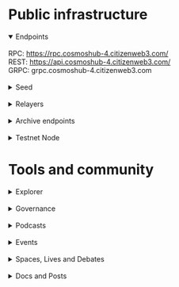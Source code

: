 # Public infrastructure 

<details open>
  <summary>Endpoints</summary>
  <br>
  RPC: <a href="https://rpc.cosmoshub-4.citizenweb3.com/">https://rpc.cosmoshub-4.citizenweb3.com/</a><br>
  REST: <a href="https://api.cosmoshub-4.citizenweb3.com/">https://api.cosmoshub-4.citizenweb3.com/</a><br>
  GRPC: <div class="cursor-copy text-nowrap text-base text-primary hover:font-semibold" style="display: inline;">grpc.cosmoshub-4.citizenweb3.com</div>
</details>
<br>
<details>
  <summary>Seed</summary>
  d567c93fa5b646c8cca8ba0a2d7499bca6aeba52@mainnet.seednode.citizenweb3.com:26656
</details>
<br>
<details>
  <summary>Relayers</summary>
  Cosmoshub <-> Osmosis<br>
  Cosmoshub <-> Neutron<br>
  Cosmoshub <-> Stride<br>
  Cosmoshub <-> Gravity-Bridge<br>
  Cosmoshub <-> Quicksilver<br>
  Cosmoshub <-> Bostrom<br>
  Cosmoshub <-> Namada<br>
  <a href="https://www.mintscan.io/cosmos/address/cosmos12mchf67y67y3xnk2tkzkxa67w3vmhxjsuhq6tz">Our wallet</a><br>
  <a href="https://www.mintscan.io/cosmos/address/cosmos1fl92605jdx79tu0hcynzy0fxmvrjaehvvkce03">Our wallet on Namada relayer</a>
</details>
<br>
<details>
  <summary>Archive endpoints</summary>
  RPC: <a href="https://rpc.cosmoshub-4-archive.citizenweb3.com/">https://rpc.cosmoshub-4-archive.citizenweb3.com/</a><br>
  REST: <a href="https://api.cosmoshub-4-archive.citizenweb3.com/">https://api.cosmoshub-4-archive.citizenweb3.com/</a><br>
  GRPC: <div class="cursor-copy text-nowrap text-base text-primary hover:font-semibold" style="display: inline;">grpc.cosmoshub-4-archive.citizenweb3.com</div>
</details>
<br>
<details>
  <summary>Testnet Node</summary>
  <a href="https://staking.citizenweb3.com/chains/cosmostestnet">Testnet Validator + Peers + Endpoints</a>
</details>

# Tools and community

<details>
  <summary>Explorer</summary>
  <a href="https://validatorinfo.com/networks">Validator Info</a><br>
</details>
<br>
<details>
  <summary>Governance</summary>
  <a href="https://www.mintscan.io/cosmos/validators/cosmosvaloper1e859xaue4k2jzqw20cv6l7p3tmc378pc3k8g2u?sector=votes">Voting History</a><br>
</details>
<br>
<details>
  <summary>Podcasts</summary>
  <a href="https://www.citizenweb3.com/figment-network-governance">Governance and the Cosmos ecosystem with Gavin Birch</a><br>
  <a href="https://www.citizenweb3.com/game-of-zones">Bow ties and IBC with Jack Zampolin</a><br>
  <a href="https://www.citizenweb3.com/ethan-buchman-cosmos">The Now and Then of Cosmos with Ethan Buchman</a><br>
  <a href="https://www.citizenweb3.com/peng-tendermint">Management, power abuse and naming with Peng Zhong</a><br>
  <a href="https://www.citizenweb3.com/dogemos-keplr">Community, Dogecoin and privacy issues with Josh Lee</a><br>
  <a href="https://www.citizenweb3.com/billy-icf">DNA, funding and tattoo machines with Billy Rennekamp</a><br>
  <a href="https://www.citizenweb3.com/zarko">Research, consensus and verification with Zarko Milosevic</a><br>
  <a href="https://www.citizenweb3.com/dinezen-xmas">Denizen Cosmos: Xmas special 2020</a><br>
  <a href="https://www.citizenweb3.com/chjango">Memes, Wall Street and community marketing with Chjango Unchained</a><br>
  <a href="https://www.citizenweb3.com/tess">Software development, databases and cycling with Tess Rinearson</a><br>
  <a href="https://www.citizenweb3.com/cryptocito">The Cosmos, it's Might and Economics with Cryptocito</a><br>
  <a href="https://www.citizenweb3.com/emeris">Marketplaces, Motivation and Intuition with Gautier Marin</a><br>
  <a href="https://www.citizenweb3.com/sommelier">Cypherpunks, Product Management and Jack's Dog with Jack Zampolin</a><br>
  <a href="https://www.citizenweb3.com/coneydaddy">Tequila, Rock 'n' Roll and Cosmos with Coney Daddy</a><br>
  <a href="https://www.citizenweb3.com/jelena">Human Nature, Cencorship and the Free Market with Jelena Djuric</a><br>
  <a href="https://www.citizenweb3.com/youssefamrani">Social Capital, Consenus and Rewards with Youssef Amrani</a><br>
  <a href="https://www.citizenweb3.com/samhart">Perfect Governance, Art and Ethics with Sam Hart</a><br>
  <a href="https://www.citizenweb3.com/informal">Formal Verification, Innovation and Consensus with Zarko Milosevic</a><br>
  <a href="https://www.citizenweb3.com/ericwaisanen">Inflation, Game Theory and Token Value with Eric Waisanen</a><br>
  <a href="https://www.citizenweb3.com/jaekwon">Organised Censorship, the Society and the Truth with Jae Kwon</a><br>
  <a href="https://www.citizenweb3.com/denisfadeev">Tribalism, Cosmos and Tutorials with Denis Fadeev</a><br>
</details>
<br>
<details>
  <summary>Events</summary>
  <a href="https://blog.cosmos.network/hackatom-ru-2021-congratulations-to-the-winners-7632ae195517">HackAtom RU</a><br>
  <a href="https://www.youtube.com/watch?v=NZd3UUUWIpw">Cosmos po Ruski 2</a><br>
</details>
<br>
<details>
  <summary>Spaces, Lives and Debates</summary>
  <a href="https://twitter.com/i/spaces/1jMJgLQZOyPxL">Securing your node with Horcrux</a><br>
  <a href="https://www.youtube.com/watch?v=eLSS4wqkOj4&t">Atom 2.0</a><br>
  <a href="​https://www.youtube.com/watch?v=IuYFNmK0ZxY">Liquid Staking</a><br>
  <a href="https://www.youtube.com/watch?v=nf9Ty8JoTYc">Stablecoins</a><br>
  <a href="https://www.youtube.com/watch?v=peDRA7kEq0U&t">CosmWasm</a><br>
  <a href="https://www.youtube.com/watch?v=phrbilaLmPA&t">Cosmoverse</a><br>
  <a href="https://www.youtube.com/watch?v=RXMoF18bckU">Game of Chains</a><br>
  <a href="https://www.youtube.com/watch?v=RD0YQxhOQR4&t">Quality and Assurance, Testing</a><br>
  <a href="https://www.youtube.com/watch?v=Kb2BtzFCVGs&t">HackAtom</a><br>
</details>
<br>
<details>
  <summary>Docs and Posts</summary>
  <a href="https://citizenweb3.github.io/manuscripts/how-to-stake-atom/">How to Stake ATOM</a><br>
  <a href="https://citizenweb3.github.io/manuscripts/gocstream/">Game of Chains stream</a><br>
  <a href="https://citizenweb3.github.io/manuscripts/game-of-chains/">What is the Game of Chains?</a><br>
  <a href="https://citizenweb3.github.io/manuscripts/hackatom-7/">HackAtom VII 2022</a><br>
  <a href="https://citizenweb3.github.io/manuscripts/ics/">Interchain Security</a><br>
</details>

